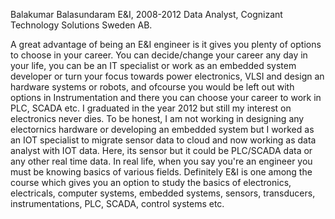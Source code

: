 Balakumar Balasundaram
E&I, 2008-2012
Data Analyst, Cognizant Technology Solutions Sweden AB.

A great advantage of being an E&I engineer is it gives you plenty of options to choose in your career. You can decide/change your career any day in your life, you can be an IT specialist or work as an embedded system developer or turn your focus towards power electronics, VLSI and design an hardware systems or robots, and ofcourse you would be left out with options in Instrumentation and there you can choose your career to work in PLC, SCADA etc. I graduated in the year 2012 but still my interest on electronics never dies. To be honest, I am not working in designing any electornics hardware or developing an embedded system but I worked as an IOT specialist to migrate sensor data to cloud and now working as data analyst with IOT data. Here, its sensor but it could be PLC/SCADA data or any other real time data. In real life, when you say you're an engineer you must be knowing basics of various fields. Definitely E&I is one among the course which gives you an option to study the basics of electronics, electricals, computer systems, embedded systems, sensors, transducers, instrumentations, PLC, SCADA, control systems etc.
